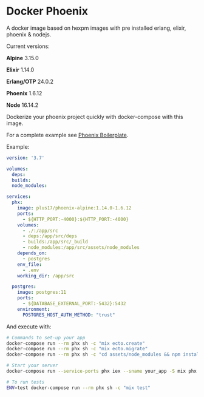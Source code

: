# Docker Phoenix
A docker image based on hexpm images with pre installed erlang, elixir, phoenix & nodejs.

Current versions:

**Alpine** 3.15.0

**Elixir** 1.14.0

**Erlang/OTP** 24.0.2

**Phoenix** 1.6.12

**Node** 16.14.2

Dockerize your phoenix project quickly with docker-compose with this image.

For a complete example see [Phoenix Boilerplate](https://github.com/Plus17/phoenix-boilerplate).

Example:

```yaml
version: '3.7'

volumes:
  deps:
  builds:
  node_modules:

services:
  phx:
    image: plus17/phoenix-alpine:1.14.0-1.6.12
    ports:
      - ${HTTP_PORT:-4000}:${HTTP_PORT:-4000}
    volumes:
      - ./:/app/src
      - deps:/app/src/deps
      - builds:/app/src/_build
      - node_modules:/app/src/assets/node_modules
    depends_on:
      - postgres
    env_file:
      - .env
    working_dir: /app/src

  postgres:
    image: postgres:11
    ports:
      - ${DATABASE_EXTERNAL_PORT:-5432}:5432
    environment:
      POSTGRES_HOST_AUTH_METHOD: "trust"
```

And execute with:
```bash
# Commands to set-up your app
docker-compose run --rm phx sh -c "mix ecto.create"
docker-compose run --rm phx sh -c "mix ecto.migrate"
docker-compose run --rm phx sh -c "cd assets/node_modules && npm install"

# Start your server
docker-compose run --service-ports phx iex --sname your_app -S mix phx.server

# To run tests
ENV=test docker-compose run --rm phx sh -c "mix test"
```
